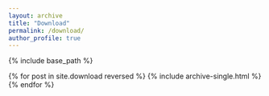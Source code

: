 ```yaml
---
layout: archive
title: "Download"
permalink: /download/
author_profile: true
---
```


{% include base_path %}

{% for post in site.download reversed %}
  {% include archive-single.html %}
{% endfor %}
